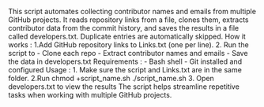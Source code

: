 This script automates collecting contributor names and emails from multiple GitHub projects. It reads repository links from a file, clones them, extracts contributor data from the commit history, and saves the results in a file called developers.txt. Duplicate entries are automatically skipped.
How it works :
    1.Add GitHub repository links to Links.txt (one per line).
    2. Run the script to 
        - Clone each repo
        - Extract contributor names and emails
        - Save the data in developers.txt
Requirements :
    - Bash shell
    - Git installed and configured 
Usage :
    1. Make sure the script and Links.txt are in the same folder.
    2.Run 
        chmod +script_name.sh
        ./script_name.sh
    3. Open developers.txt to view the results
The script helps streamline repetitive tasks when working with multiple GitHub projects.
